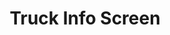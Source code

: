 ---
layout: article
title: Truck Info Screen
description: 
  - This design screen is clearly arranged for a better process
lang: en
weight: 500
isDraft: true
ref: Truck_Info_Screen
category:
  - Logistics
  - Truck
image: Truck_Info_Screen_EN.png
download: Truck_Info_Screen_EN.pbmx
overview_description:
overview_benefits:
overview_data_sources:
---